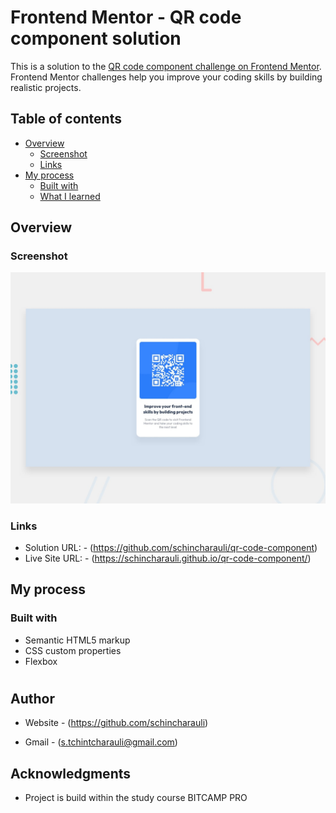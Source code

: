 # Frontend Mentor - QR code component solution

This is a solution to the [QR code component challenge on Frontend Mentor](https://www.frontendmentor.io/challenges/qr-code-component-iux_sIO_H). Frontend Mentor challenges help you improve your coding skills by building realistic projects. 

## Table of contents

- [Overview](#overview)
  - [Screenshot](#screenshot)
  - [Links](#links)
- [My process](#my-process)
  - [Built with](#built-with)
  - [What I learned](#what-i-learned)



## Overview

### Screenshot

![](./images/desktop-preview.jpg)



### Links

- Solution URL: -  (https://github.com/schincharauli/qr-code-component)
- Live Site URL: - (https://schincharauli.github.io/qr-code-component/)

## My process

### Built with

- Semantic HTML5 markup
- CSS custom properties
- Flexbox



#
## Author

- Website -  (https://github.com/schincharauli)

- Gmail - (s.tchintcharauli@gmail.com)



## Acknowledgments


- Project is build within the study course BITCAMP PRO
